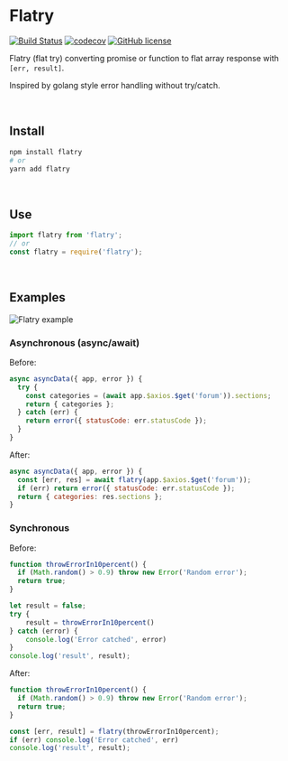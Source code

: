 # Flatry

[![Build Status](https://travis-ci.org/ymatuhin/flatry.svg?branch=master)](https://travis-ci.org/ymatuhin/flatry)
[![codecov](https://codecov.io/gh/ymatuhin/flatry/branch/master/graph/badge.svg)](https://codecov.io/gh/ymatuhin/flatry)
[![GitHub license](https://img.shields.io/github/license/ymatuhin/flatry.svg)](https://github.com/ymatuhin/flatry/blob/master/LICENSE)

Flatry (flat try) converting promise or function to flat array response with `[err, result]`.

Inspired by golang style error handling without try/catch.

&nbsp;

## Install

```bash
npm install flatry
# or
yarn add flatry
```

&nbsp;

## Use

```js
import flatry from 'flatry';
// or
const flatry = require('flatry');
```

&nbsp;

## Examples

![Flatry example](https://raw.githubusercontent.com/ymatuhin/flatry/master/example.png)

### Asynchronous (async/await)

Before:
```js
async asyncData({ app, error }) {
  try {
    const categories = (await app.$axios.$get('forum')).sections;
    return { categories };
  } catch (err) {
    return error({ statusCode: err.statusCode });
  }
}
```

After:
```js
async asyncData({ app, error }) {
  const [err, res] = await flatry(app.$axios.$get('forum'));
  if (err) return error({ statusCode: err.statusCode });
  return { categories: res.sections };
}
```


### Synchronous

Before:
```js
function throwErrorIn10percent() {
  if (Math.random() > 0.9) throw new Error('Random error');
  return true;
}

let result = false;
try {
    result = throwErrorIn10percent()
} catch (error) {
    console.log('Error catched', error)
}
console.log('result', result);
```

After:
```js
function throwErrorIn10percent() {
  if (Math.random() > 0.9) throw new Error('Random error');
  return true;
}

const [err, result] = flatry(throwErrorIn10percent);
if (err) console.log('Error catched', err)
console.log('result', result);
```
